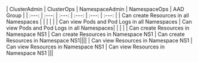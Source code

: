 

| ClusterAdmin | ClusterOps | NamespaceAdmin | NamespaceOps | AAD Group |
| :---: | :---: | :---: | :---: | :---: | :---: |
| Can create Resources in all Namespaces | | | | |
| Can view Pods and Pod Logs in all Namespaces | Can view Pods and Pod Logs in all Namespaces| | | |
| Can create Resources in Namespace NS1 | Can create Resources in Namespace NS1 | Can create Resources in Namespace NS1||||
| Can view Resources in Namespace NS1 | Can view Resources in Namespace NS1 | Can view Resources in Namespace NS1 |||
